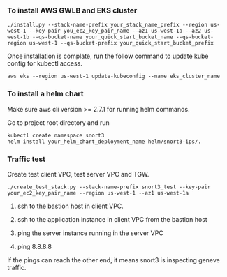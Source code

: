 ### To install AWS GWLB and EKS cluster

```
./install.py --stack-name-prefix your_stack_name_prefix --region us-west-1 --key-pair you_ec2_key_pair_name --az1 us-west-1a --az2 us-west-1b --qs-bucket-name your_quick_start_bucket_name --qs-bucket-region us-west-1 --qs-bucket-prefix your_quick_start_bucket_prefix
```

Once installation is complate, run the follow command to update kube config for kubectl access.

```
aws eks --region us-west-1 update-kubeconfig --name eks_cluster_name
```

### To install a helm chart

Make sure aws cli version >= 2.7.1 for running helm commands.

Go to project root directory and run

```
kubectl create namespace snort3
helm install your_helm_chart_deployment_name helm/snort3-ips/.
```

### Traffic test

Create test client VPC, test server VPC and TGW.

```
./create_test_stack.py --stack-name-prefix snort3_test --key-pair your_ec2_key_pair_name --region us-west-1 --az1 us-west-1a
```

1. ssh to the bastion host in client VPC.

2. ssh to the application instance in client VPC from the bastion host

3. ping the server instance running in the server VPC

4. ping 8.8.8.8

If the pings can reach the other end, it means snort3 is inspecting geneve traffic.
